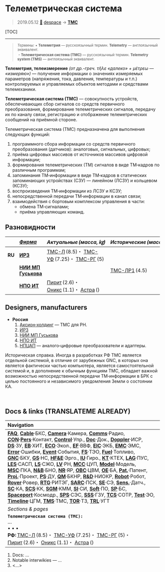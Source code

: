 # Телеметрическая система
> 2019.05.12 [🚀](../index/index.md) [despace](index.md) → **[ТМС](tms.md)**

[TOC]

---

> <small>*Термины:* • **Телеметрия** — русскоязычный термин. **Telemetry** — англоязычный эквивалент.<br> ・**Телеметрическая система (ТМС)** — русскоязычный термин. **Telemetry system (TMS)** — англоязычный эквивалент.</small>

**Телеметрия, телеизмерение** *(от др.-греч. τῆλε «далеко» + μέτρεω — «измеряю»)* — получение информации о значениях измеряемых параметров (напряжения, тока, давления, температуры и т.п.) контролируемых и управляемых объектов методами и средствами телемеханики.

**Телеметрическая система (ТМС)** — совокупность устройств, обеспечивающих сбор сигналов со средств первичного преобразования, формирование телеметрических сигналов, передачу их по каналу связи, регистрацию и отображение телеметрических сообщений на приёмной стороне.

Телеметрическая система (ТМС) предназначена для выполнения следующих функций:

   1. программного сбора информации со средств первичного преобразования (датчиков): аналоговых, сигнальных, цифровых;
   1. приёма цифровых массивов от источников массивов цифровой информации;
   1. формирования телеметрических (ТМ) сигналов в виде ТМ‑кадров по различным программам;
   1. запоминания ТМ‑информации в виде ТМ‑кадров в статических запоминающих устройствах (СЗУ) — линейном (ЛСЗУ) и кольцевом (КСЗУ);
   1. воспроизведения ТМ‑информации из ЛСЗУ и КСЗУ;
   1. непосредственной передачи ТМ‑информации в канал связи;
   1. взаимодействия с бортовым комплексом управления в части:
      - обмена ТМ‑сигналами;
      - приёма управляющих команд.



## Разновидности
| |*[Фирма](contact.md)*|*Актуальные (масса, ㎏)*|*Исторические (масса, ㎏)*|
|:--|:--|:--|:--|
|**RU**|**[ИРЗ](zz_irz.md)**|[ТМС-Л](tms_l.md) (8.5)・ [ТМС-УФ](tms_uf.md) (7.25)・ [ТМС-РГ](tms_rg.md) (5)| |
| |**[НИИ МП Гуськова](zz_niimp.md)**| |[ТМС-ЛР1](tms_lr1.md) (4.5)|
| |**[НПО ИТ](zz_npoit.md)**|[Пирит](pirit.md) (2.6)・ [Оникс](onyx.md) (1.1)・ [Астра](astra.md) ()| |㋎



## Designers, manufacturers
   - **Россия**
     1. [Аксион‑холдинг](zz_axion_h.md) — ТМС для РН.
     1. [ИРЗ](zz_irz.md)
     1. [НИИ МП Гуськова](zz_niimp.md)
     1. [НПО ИТ](zz_npoit.md)
     1. [НПЦАП](zz_npcap.md) — аналого‑цифровые преобразователи и адаптеры.

Историческая справка. Иногда в разработках РФ ТМС является отдельной системой, в отличие от зарубежных GNC, в которых она является фактически частью компьютера, является самостоятельной системой и, в дополнение к обычным функциям ТМС, обладает важной возможностью непосредственной передачи ТМ‑информации в БРК с целью постоянного и независимого уведомления Земли о состоянии КА.



<p style="page-break-after:always"> </p>

## Docs & links (TRANSLATEME ALREADY)
|Navigation|
|:--|
|**[FAQ](faq.md)**, **[Cable](cable.md)**·БКС, **[Camera](cam.md)**·Камера, **[Comms](comms.md)**·Радио, **[CON](contact.md)·[Pers](person.md)**·Контакт, **[Control](control.md)**·Упр., **[Doc](doc.md)**·Док., **[Doppler](doppler.md)**·ИСР, **[DS](ds.md)**·ЗУ, **[EB](eb.md)**·ХИТ, **[ECO](ecology.md)**·Экол., **[EF](ef.md)**·ВВФ, **[ElC](elc.md)**·ЭКБ, **[EMC](emc.md)**·ЭМС, **[Error](error.md)**·Ошибки, **[Event](event.md)**·События, **[FS](fs.md)**·ТЭО, **[Fuel](fuel.md)**·Топливо, **[GNC](gnc.md)**·БКУ, **[GS](scs.md)**·НС, **[HF&E](hfe.md)**·Эрго., **[IU](iu.md)**·Гиро., **[KT](kt.md)**·КТЕХ, **[LAG](lag.md)**·ПУC, **[LES](les.md)**·САСП, **[LS](ls.md)**·СЖО, **[LV](lv.md)**·РН, **[MCC](mcc.md)**·ЦУП, **[Model](model.md)**·Модель, **[MSC](sc.md)**·ПКА, **[N&B](nnb.md)**·БНО, **[NR](nr.md)**·ЯР, **[OBC](obc.md)**·ЦВМ, **[OE](oe.md)**·БА, **[Pat.](патент.md)**·Патент, **[Proj.](project.md)**·Проект, **[PS](ps.md)**·ДУ, **[QM](qm.md)**·БКНР, **[R&D](rnd.md)**·НИОКР, **[Robot](robotics.md)**·Робот, **[Rover](rover.md)**·Ровер, **[RTG](rtg.md)**·РИТЭГ, **[SARC](sarc.md)**·ПСК, **[SE](se.md)**·СЭ, **[Sens.](sensor.md)**·Датч., **[SC](sc.md)**·КА, **[SCS](scs.md)**·КК, **[SGM](sgm.md)**·КММ, **[SI](si.md)**·СИ, **[Soft](soft.md)**·ПО, **[SP](sp.md)**·БС, **[Spaceport](spaceport.md)**·Космодр., **[SPS](sps.md)**·СЭС, **[SSS](sss.md)**·ГЗУ, **[TCS](tcs.md)**·СОТР, **[Test](test.md)**·ЭО, **[Timeline](timeline.md)**·ЦГМ, **[TMS](tms.md)**·ТМС, **[TOR](tor.md)**·ТЗ, **[TRL](trl.md)**·УГТ|
|*Sections & pages*|
|**`Телеметрическая система (ТМС):`**<br> … <br>• • •<br> **РФ:** [ТМС-Л](tms_l.md) (8.5)・ [ТМС-УФ](tms_uf.md) (7.25)・ [ТМС-РГ](tms_rg.md) (5)・ [Пирит](pirit.md) (2.6)・ [Оникс](onyx.md) (1.1)・ [Астра](astra.md) ()|

   1. Docs: …
   1. Notable interwikies — …
   1. <…>
